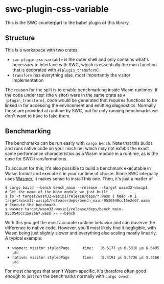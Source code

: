 # swc-plugin-css-variable

This is the SWC counterpart to the babel plugin of this library.

## Structure

This is a workspace with two crates:

- `swc-plugin-css-variable` is the outer shell and only contains what's
  necessary to interface with SWC, which is essentially the main function that
  is decorated with `#[plugin_transform]`
- `transform` has everything else, most importantly the visitor implementation

The reason for the split is to enable benchmarking inside Wasm runtimes. If the
code under test (the visitor) were in the same crate as `#[plugin_transform]`,
code would be generated that requires functions to be linked in for accessing
the environment and emitting diagnostics. Normally these are provided at
runtime by SWC, but for only running benchmarks we don't want to have to
fake them.

## Benchmarking

The benchmarks can be run easily with `cargo bench`. Note that this builds and
runs native code on your machine, which may not exhibit the exact same
performance characteristics as a Wasm module in a runtime, as is the case for
SWC transformations.

To account for this, it's also possible to build a benchmark executable in Wasm
format and execute it in your runtime of choice. Since SWC internally uses
[Wasmer](https://wasmer.io), it makes sense to install this one. Then, it's
just a matter of

```console
$ cargo build --bench bench_main --release --target wasm32-wasip1
# Get the name of the Wasm module we just built
$ ls -t target/wasm32-wasip1/release/deps/*.wasm | head -n 1
target/wasm32-wasip1/release/deps/bench_main-9530540cc15e2e67.wasm
# Execute the benchmark
$ wasmer target/wasm32-wasip1/release/deps/bench_main-9530540cc15e2e67.wasm -- --bench
```

With this you get the most accurate runtime behavior and can observe the
difference to native code. However, you'll most likely find it negligible, with
Wasm being just slightly slower and everything else scaling mostly linearly. A
typical example:

- `wasmer: visitor styledPage      time:   [6.6177 µs 6.6316 µs 6.6495 µs]`
- `native: visitor styledPage      time:   [5.4191 µs 5.4736 µs 5.5150 µs]`

For most changes that aren't Wasm-specific, it's therefore often good enough to
just run the benchmarks normally with `cargo bench`.

